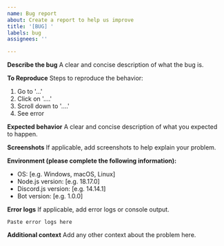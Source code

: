 ```yaml
---
name: Bug report
about: Create a report to help us improve
title: '[BUG] '
labels: bug
assignees: ''

---
```


**Describe the bug**
A clear and concise description of what the bug is.

**To Reproduce**
Steps to reproduce the behavior:
1. Go to '...'
2. Click on '....'
3. Scroll down to '....'
4. See error

**Expected behavior**
A clear and concise description of what you expected to happen.

**Screenshots**
If applicable, add screenshots to help explain your problem.

**Environment (please complete the following information):**
 - OS: [e.g. Windows, macOS, Linux]
 - Node.js version: [e.g. 18.17.0]
 - Discord.js version: [e.g. 14.14.1]
 - Bot version: [e.g. 1.0.0]

**Error logs**
If applicable, add error logs or console output.

```
Paste error logs here
```

**Additional context**
Add any other context about the problem here.